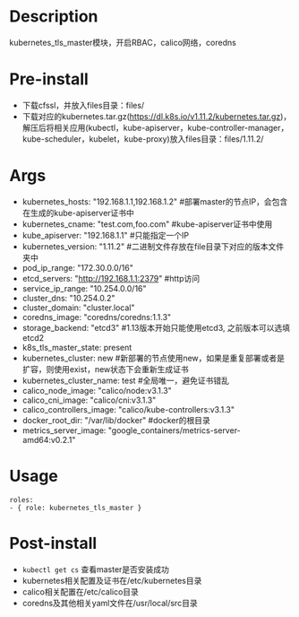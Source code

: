 Description
===========
kubernetes_tls_master模块，开启RBAC，calico网络，coredns

Pre-install
===========
* 下载cfssl，并放入files目录：files/
* 下载对应的kubernetes.tar.gz(https://dl.k8s.io/v1.11.2/kubernetes.tar.gz)，  解压后将相关应用(kubectl，kube-apiserver，kube-controller-manager，kube-scheduler，kubelet，kube-proxy)放入files目录：files/1.11.2/

Args
=============
* kubernetes_hosts: "192.168.1.1,192.168.1.2" #部署master的节点IP，会包含在生成的kube-apiserver证书中
* kubernetes_cname: "test.com,foo.com"  #kube-apiserver证书中使用
* kube_apiserver: "192.168.1.1" #只能指定一个IP
* kubernetes_version: "1.11.2"   #二进制文件存放在file目录下对应的版本文件夹中
* pod_ip_range: "172.30.0.0/16"
* etcd_servers: "http://192.168.1.1:2379"  #http访问
* service_ip_range: "10.254.0.0/16"
* cluster_dns: "10.254.0.2"
* cluster_domain: "cluster.local"
* coredns_image: "coredns/coredns:1.1.3"
* storage_backend: "etcd3"   #1.13版本开始只能使用etcd3, 之前版本可以选填etcd2
* k8s_tls_master_state: present
* kubernetes_cluster: new  #新部署的节点使用new，如果是重复部署或者是扩容，则使用exist，new状态下会重新生成证书
* kubernetes_cluster_name: test  #全局唯一，避免证书错乱
* calico_node_image: "calico/node:v3.1.3"
* calico_cni_image: "calico/cni:v3.1.3"
* calico_controllers_image: "calico/kube-controllers:v3.1.3"
* docker_root_dir: "/var/lib/docker"   #docker的根目录
* metrics_server_image: "google_containers/metrics-server-amd64:v0.2.1"

Usage
===========
```
roles:  
- { role: kubernetes_tls_master }
```

Post-install
===========
* ```kubectl get cs``` 查看master是否安装成功
* kubernetes相关配置及证书在/etc/kubernetes目录
* calico相关配置在/etc/calico目录
* coredns及其他相关yaml文件在/usr/local/src目录
